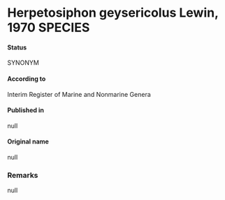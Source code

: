 # Herpetosiphon geysericolus Lewin, 1970 SPECIES

#### Status
SYNONYM

#### According to
Interim Register of Marine and Nonmarine Genera

#### Published in
null

#### Original name
null

### Remarks
null